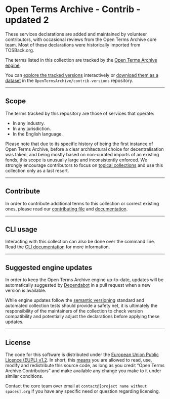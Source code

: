 # Open Terms Archive - Contrib - updated 2

These services declarations are added and maintained by volunteer contributors, with occasional reviews from the Open Terms Archive core team. Most of these declarations were historically imported from TOSBack.org.

The terms listed in this collection are tracked by the [Open Terms Archive engine](https://github.com/OpenTermsArchive/engine). 

You can [explore the tracked versions](https://github.com/OpenTermsArchive/contrib-versions) interactively or [download them as a dataset](https://github.com/OpenTermsArchive/contrib-versions/releases) in the `OpenTermsArchive/contrib-versions` repository.

- - -

## Scope

The terms tracked by this repository are those of services that operate:

- In any industry.
- In any jurisdiction.
- In the English language.

Please note that due to its specific history of being the first instance of Open Terms Archive, before a clear architectural choice for decentralisation was taken, and being mostly based on non-curated imports of an existing fonds, this scope is unusually large and inconsistently enforced. We strongly encourage contributors to focus on [topical collections](https://opentermsarchive.org/#collections) and use this collection only as a last resort.

- - -

## Contribute

In order to contribute additional terms to this collection or correct existing ones, please read our [contributing file](/CONTRIBUTING.md) and [documentation](https://docs.opentermsarchive.org/contributing-terms/).

- - -

## CLI usage

Interacting with this collection can also be done over the command line. Read the [CLI documentation](https://docs.opentermsarchive.org/#cli) for more information.

- - -

## Suggested engine updates

In order to keep the Open Terms Archive engine up-to-date, updates will be automatically suggested by [Dependabot](https://github.blog/2020-06-01-keep-all-your-packages-up-to-date-with-dependabot/) in a pull request when a new version is available.

While engine updates follow the [semantic versioning](https://semver.org) standard and automated collection tests should provide a safety net, it is ultimately the responsibility of the maintainers of the collection to check version compatibility and potentially adjust the declarations before applying these updates.

- - -

## License

The code for this software is distributed under the [European Union Public Licence (EUPL) v1.2](https://joinup.ec.europa.eu/collection/eupl/eupl-text-eupl-12). In short, this [means](https://choosealicense.com/licenses/eupl-1.2/) you are allowed to read, use, modify and redistribute this source code, as long as you credit “Open Terms Archive Contributors” and make available any change you make to it under similar conditions.

Contact the core team over email at `contact@[project name without spaces].org` if you have any specific need or question regarding licensing.
